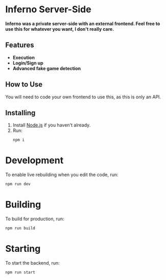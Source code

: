 # Inferno Server-Side

**Inferno was a private server-side with an external frontend. Feel free to use this for whatever you want, I don't really care.**

## Features

- **Execution**
- **Login/Sign up**
- **Advanced fake game detection**

## How to Use

You will need to code your own frontend to use this, as this is only an API.

## Installing

1. Install [Node.js](https://nodejs.org/) if you haven't already.
2. Run:  
   ```bash
   npm i

# Development

To enable live rebuilding when you edit the code, run:
  ```bash
  npm run dev
  ```

# Building

To build for production, run:

  ```bash
  npm run build
  ```

# Starting

To start the backend, run:

  ```bash
  npm run start
  ```
